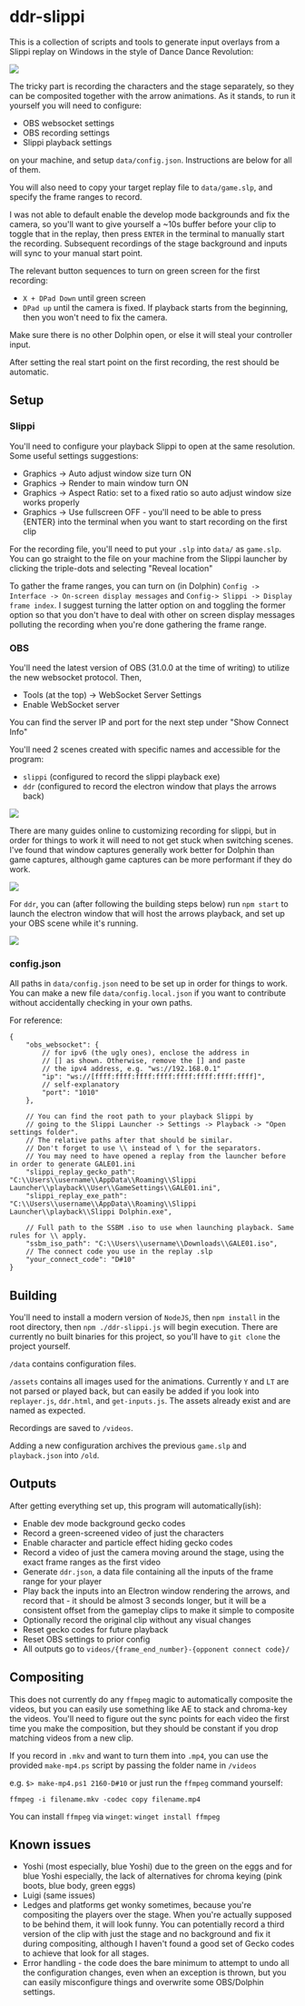 # ddr-slippi
This is a collection of scripts and tools to generate input overlays from a Slippi replay on Windows in the style of Dance Dance Revolution:

![](assets/example.gif)

The tricky part is recording the characters and the stage separately, so they can be composited together with the arrow animations. As it stands, to run it yourself you will need to configure:
- OBS websocket settings
- OBS recording settings
- Slippi playback settings

on your machine, and setup `data/config.json`. Instructions are below for all of them.

You will also need to copy your target replay file to `data/game.slp`, and specify the frame ranges to record.

I was not able to default enable the develop mode backgrounds and fix the camera, so you'll want to give yourself a ~10s buffer before your clip to toggle that in the replay, then press `ENTER` in the terminal to manually start the recording. Subsequent recordings of the stage background and inputs will sync to your manual start point.

The relevant button sequences to turn on green screen for the first recording:
- `X + DPad Down` until green screen
- `DPad up` until the camera is fixed. If playback starts from the beginning, then you won't need to fix the camera.

Make sure there is no other Dolphin open, or else it will steal your controller input.

After setting the real start point on the first recording, the rest should be automatic.

## Setup
### Slippi
You'll need to configure your playback Slippi to open at the same resolution. Some useful settings suggestions:
- Graphics -> Auto adjust window size turn ON
- Graphics -> Render to main window turn ON
- Graphics -> Aspect Ratio: set to a fixed ratio so auto adjust window size works properly
- Graphics -> Use fullscreen OFF - you'll need to be able to press {ENTER} into the terminal when you want to start recording on the first clip

For the recording file, you'll need to put your `.slp` into `data/` as `game.slp`. You can go straight to the file on your machine from the Slippi launcher by clicking the triple-dots and selecting "Reveal location"

To gather the frame ranges, you can turn on (in Dolphin) `Config -> Interface -> On-screen display messages` and `Config-> Slippi -> Display frame index`. I suggest turning the latter option on and toggling the former option so that you don't have to deal with other on screen display messages polluting the recording when you're done gathering the frame range.

### OBS
You'll need the latest version of OBS (31.0.0 at the time of writing) to utilize the new websocket protocol. Then,
- Tools (at the top) -> WebSocket Server Settings
- Enable WebSocket server

You can find the server IP and port for the next step under "Show Connect Info"

You'll need 2 scenes created with specific names and accessible for the program:
- `slippi` (configured to record the slippi playback exe)
- `ddr` (configured to record the electron window that plays the arrows back)

![](assets/ex_scenes.png)

There are many guides online to customizing recording for slippi, but in order for things to work it will need to not get stuck when switching scenes. I've found that window captures generally work better for Dolphin than game captures, although game captures can be more performant if they do work.

![](assets/ex_dolphin_obs.png)

For `ddr`, you can (after following the building steps below) run `npm start` to launch the electron window that will host the arrows playback, and set up your OBS scene while it's running.

![](assets/ex_ddr_obs.png)

### config.json
All paths in `data/config.json` need to be set up in order for things to work. You can make a new file `data/config.local.json` if you want to contribute without accidentally checking in your own paths.

For reference:
```jsonc
{
    "obs_websocket": {
        // for ipv6 (the ugly ones), enclose the address in 
        // [] as shown. Otherwise, remove the [] and paste 
        // the ipv4 address, e.g. "ws://192.168.0.1"
        "ip": "ws://[ffff:ffff:ffff:ffff:ffff:ffff:ffff:ffff]", 
        // self-explanatory
        "port": "1010" 
    },

    // You can find the root path to your playback Slippi by
    // going to the Slippi Launcher -> Settings -> Playback -> "Open settings folder".
    // The relative paths after that should be similar. 
    // Don't forget to use \\ instead of \ for the separators. 
    // You may need to have opened a replay from the launcher before in order to generate GALE01.ini
    "slippi_replay_gecko_path": "C:\\Users\\username\\AppData\\Roaming\\Slippi Launcher\\playback\\User\\GameSettings\\GALE01.ini",
    "slippi_replay_exe_path": "C:\\Users\\username\\AppData\\Roaming\\Slippi Launcher\\playback\\Slippi Dolphin.exe",

    // Full path to the SSBM .iso to use when launching playback. Same rules for \\ apply.
    "ssbm_iso_path": "C:\\Users\\username\\Downloads\\GALE01.iso",
    // The connect code you use in the replay .slp
    "your_connect_code": "D#10"
}
```

## Building
You'll need to install a modern version of `NodeJS`, then
`npm install` in the root directory, then `npm ./ddr-slippi.js` will begin execution. There are currently no built binaries for this project, so you'll have to `git clone` the project yourself.

`/data` contains configuration files.

`/assets` contains all images used for the animations. Currently `Y` and `LT` are not parsed or played back, but can easily be added if you look into `replayer.js`, `ddr.html`, and `get-inputs.js`. The assets already exist and are named as expected.

Recordings are saved to `/videos`.

Adding a new configuration archives the previous `game.slp` and `playback.json` into `/old`.

## Outputs
After getting everything set up, this program will automatically(ish):
- Enable dev mode background gecko codes
- Record a green-screened video of just the characters
- Enable character and particle effect hiding gecko codes
- Record a video of just the camera moving around the stage, using the exact frame ranges as the first video
- Generate `ddr.json`, a data file containing all the inputs of the frame range for your player
- Play back the inputs into an Electron window rendering the arrows, and record that - it should be almost 3 seconds longer, but it will be a consistent offset from the gameplay clips to make it simple to composite
- Optionally record the original clip without any visual changes
- Reset gecko codes for future playback
- Reset OBS settings to prior config
- All outputs go to `videos/{frame_end_number}-{opponent connect code}/`

## Compositing
This does not currently do any `ffmpeg` magic to automatically composite the videos, but you can easily use something like AE to stack and chroma-key the videos. You'll need to figure out the sync points for each video the first time you make the composition, but they should be constant if you drop matching videos from a new clip.

If you record in `.mkv` and want to turn them into `.mp4`, you can use the provided `make-mp4.ps` script by passing the folder name in `/videos` 

e.g. `$> make-mp4.ps1 2160-D#10` or just run the `ffmpeg` command yourself: 

`ffmpeg -i filename.mkv -codec copy filename.mp4`

You can install `ffmpeg` via `winget`: `winget install ffmpeg`

## Known issues
- Yoshi (most especially, blue Yoshi) due to the green on the eggs and for blue Yoshi especially, the lack of alternatives for chroma keying (pink boots, blue body, green eggs)
- Luigi (same issues)
- Ledges and platforms get wonky sometimes, because you're compositing the players over the stage. When you're actually supposed to be behind them, it will look funny. You can potentially record a third version of the clip with just the stage and no background and fix it during compositing, although I haven't found a good set of Gecko codes to achieve that look for all stages.
- Error handling - the code does the bare minimum to attempt to undo all the configuration changes, even when an exception is thrown, but you can easily misconfigure things and overwrite some OBS/Dolphin settings.
